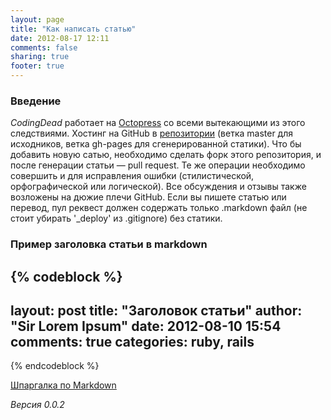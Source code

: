 ```yaml
---
layout: page
title: "Как написать статью"
date: 2012-08-17 12:11
comments: false
sharing: true
footer: true
---
```

### Введение
*CodingDead* работает на [Octopress](http://octopress.org/) со всеми вытекающими из этого следствиями. Хостинг на GitHub в [репозитории](https://github.com/vshvedov/codingdead) (ветка master для исходников, ветка gh-pages для сгенерированной статики). Что бы добавить новую сатью, необходимо сделать форк этого репозитория, и после генерации статьи — pull request. Те же операции необходимо совершить и для исправления ошибки (стилистической, орфографической или логической). Все обсуждения и отзывы также возложены на дюжие плечи GitHub. Если вы пишете статью или перевод, пул реквест должен содержать только .markdown файл (не стоит убирать '_deploy' из .gitignore) без статики.

### Пример заголовка статьи в markdown

{% codeblock %}
---
layout: post
title: "Заголовок статьи"
author: "Sir Lorem Ipsum"
date: 2012-08-10 15:54
comments: true
categories: ruby, rails
---
{% endcodeblock %}

[Шпаргалка по Markdown](http://warpedvisions.org/projects/markdown-cheat-sheet/)

_Версия 0.0.2_